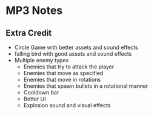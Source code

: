 # MP3 Notes

## Extra Credit
- Circle Game with better assets and sound effects
- falling bird with good assets and sound effects
- Multiple enemy types
  - Enemies that try to attack the player
  - Enemies that move as specified
  - Enemies that move in rotations
  - Enemies that spawn bullets in a rotational manner
  - Cooldown bar
  - Better UI
  - Explosion sound and visual effects


